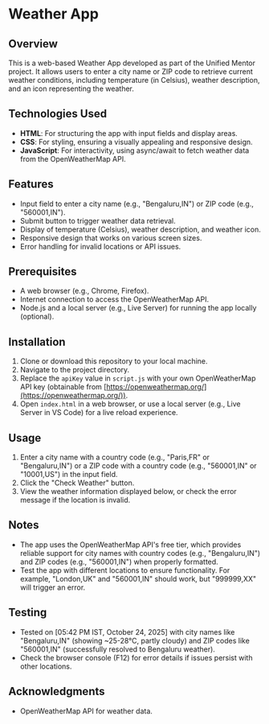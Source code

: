 # Weather App

## Overview

This is a web-based Weather App developed as part of the Unified Mentor project. It allows users to enter a city name or ZIP code to retrieve current weather conditions, including temperature (in Celsius), weather description, and an icon representing the weather.

## Technologies Used

- **HTML**: For structuring the app with input fields and display areas.
- **CSS**: For styling, ensuring a visually appealing and responsive design.
- **JavaScript**: For interactivity, using async/await to fetch weather data from the OpenWeatherMap API.

## Features

- Input field to enter a city name (e.g., "Bengaluru,IN") or ZIP code (e.g., "560001,IN").
- Submit button to trigger weather data retrieval.
- Display of temperature (Celsius), weather description, and weather icon.
- Responsive design that works on various screen sizes.
- Error handling for invalid locations or API issues.

## Prerequisites

- A web browser (e.g., Chrome, Firefox).
- Internet connection to access the OpenWeatherMap API.
- Node.js and a local server (e.g., Live Server) for running the app locally (optional).

## Installation

1. Clone or download this repository to your local machine.
2. Navigate to the project directory.
3. Replace the `apiKey` value in `script.js` with your own OpenWeatherMap API key (obtainable from [https://openweathermap.org/](https://openweathermap.org/)).
4. Open `index.html` in a web browser, or use a local server (e.g., Live Server in VS Code) for a live reload experience.

## Usage

1. Enter a city name with a country code (e.g., "Paris,FR" or "Bengaluru,IN") or a ZIP code with a country code (e.g., "560001,IN" or "10001,US") in the input field.
2. Click the "Check Weather" button.
3. View the weather information displayed below, or check the error message if the location is invalid.

## Notes

- The app uses the OpenWeatherMap API's free tier, which provides reliable support for city names with country codes (e.g., "Bengaluru,IN") and ZIP codes (e.g., "560001,IN") when properly formatted.
- Test the app with different locations to ensure functionality. For example, "London,UK" and "560001,IN" should work, but "999999,XX" will trigger an error.

## Testing

- Tested on [05:42 PM IST, October 24, 2025] with city names like "Bengaluru,IN" (showing ~25-28°C, partly cloudy) and ZIP codes like "560001,IN" (successfully resolved to Bengaluru weather).
- Check the browser console (F12) for error details if issues persist with other locations.

## Acknowledgments

- OpenWeatherMap API [](https://openweathermap.org/) for weather data.
